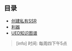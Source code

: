 ## 目录

* [创建私有SSR](ued/share/创建私有SSR.md)
* [利器](ued/share/利器.md)
* [UED知识图谱](ued/share/UED知识图谱.md)

>[info] 时间: 每周四下午5点